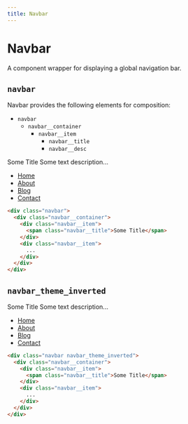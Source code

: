 ```yaml
---
title: Navbar
---
```


# Navbar

<p class="text_lead">A component wrapper for displaying a global navigation bar.</p>

## `navbar`

Navbar provides the following elements for composition:

* `navbar`
  * `navbar__container`
    * `navbar__item`
      * `navbar__title`
      * `navbar__desc`

<div class="demo">
  <div class="demo__render">
    <div class="navbar">
      <div class="navbar__container">
        <div class="navbar__item">
          <span class="navbar__title">Some Title</span>
          <span class="navbar__desc">Some text description...</span>
        </div>
        <div class="navbar__item">
          <ul class="menu">
            <li class="menu__item">
              <a href="#" class="menu__link">Home</a>
            </li>
            <li class="menu__item">
              <a href="#" class="menu__link">About</a>
            </li>
            <li class="menu__item">
              <a href="#" class="menu__link">Blog</a>
            </li>
            <li class="menu__item">
              <a href="#" class="menu__link">Contact</a>
            </li>
          </ul>
        </div>
      </div>
    </div>
  </div>
  <div class="demo__code">

```html
<div class="navbar">
  <div class="navbar__container">
    <div class="navbar__item">
      <span class="navbar__title">Some Title</span>
    </div>
    <div class="navbar__item">
      ...
    </div>
  </div>
</div>
```

  </div>
</div>

## `navbar_theme_inverted`

<div class="demo">
  <div class="demo__render">
    <div class="navbar navbar_theme_inverted">
      <div class="navbar__container">
        <div class="navbar__item">
          <span class="navbar__title">Some Title</span>
          <span class="navbar__desc">Some text description...</span>
        </div>
        <div class="navbar__item">
          <ul class="menu menu_theme_inverted">
            <li class="menu__item">
              <a href="#" class="menu__link">Home</a>
            </li>
            <li class="menu__item">
              <a href="#" class="menu__link">About</a>
            </li>
            <li class="menu__item">
              <a href="#" class="menu__link">Blog</a>
            </li>
            <li class="menu__item">
              <a href="#" class="menu__link">Contact</a>
            </li>
          </ul>
        </div>
      </div>
    </div>
  </div>
  <div class="demo__code">

```html
<div class="navbar navbar_theme_inverted">
  <div class="navbar__container">
    <div class="navbar__item">
      <span class="navbar__title">Some Title</span>
    </div>
    <div class="navbar__item">
      ...
    </div>
  </div>
</div>
```

  </div>
</div>
